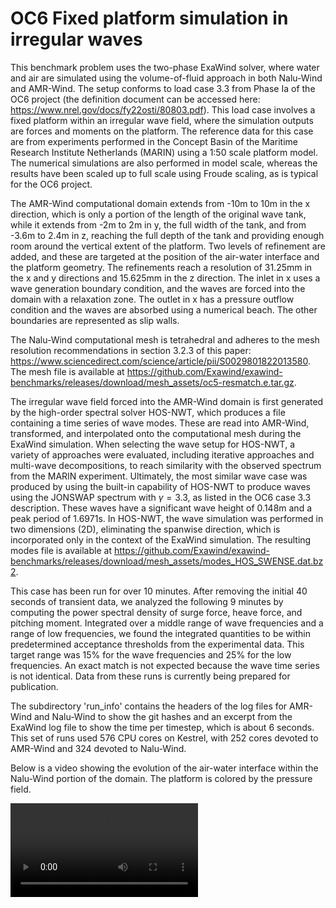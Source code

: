 # OC6 Fixed platform simulation in irregular waves

This benchmark problem uses the two-phase ExaWind solver, where water and air are simulated using the volume-of-fluid approach in both Nalu-Wind and AMR-Wind. The setup conforms to load case 3.3 from Phase Ia of the OC6 project (the definition document can be accessed here: https://www.nrel.gov/docs/fy22osti/80803.pdf). This load case involves a fixed platform within an irregular wave field, where the simulation outputs are forces and moments on the platform. The reference data for this case are from experiments performed in the Concept Basin of the Maritime Research Institute Netherlands (MARIN) using a 1:50 scale platform model. The numerical simulations are also performed in model scale, whereas the results have been scaled up to full scale using Froude scaling, as is typical for the OC6 project.

The AMR-Wind computational domain extends from -10m to 10m in the x direction, which is only a portion of the length of the original wave tank, while it extends from -2m to 2m in y, the full width of the tank, and from -3.6m to 2.4m in z, reaching the full depth of the tank and providing enough room around the vertical extent of the platform. Two levels of refinement are added, and these are targeted at the position of the air-water interface and the platform geometry. The refinements reach a resolution of 31.25mm in the x and y directions and 15.625mm in the z direction. The inlet in x uses a wave generation boundary condition, and the waves are forced into the domain with a relaxation zone. The outlet in x has a pressure outflow condition and the waves are absorbed using a numerical beach. The other boundaries are represented as slip walls.

The Nalu-Wind computational mesh is tetrahedral and adheres to the mesh resolution recommendations in section 3.2.3 of this paper: https://www.sciencedirect.com/science/article/pii/S0029801822013580. The mesh file is available at https://github.com/Exawind/exawind-benchmarks/releases/download/mesh_assets/oc5-resmatch.e.tar.gz.

The irregular wave field forced into the AMR-Wind domain is first generated by the high-order spectral solver HOS-NWT, which produces a file containing a time series of wave modes. These are read into AMR-Wind, transformed, and interpolated onto the computational mesh during the ExaWind simulation. When selecting the wave setup for HOS-NWT, a variety of approaches were evaluated, including iterative approaches and multi-wave decompositions, to reach similarity with the observed spectrum from the MARIN experiment. Ultimately, the most similar wave case was produced by using the built-in capability of HOS-NWT to produce waves using the JONSWAP spectrum with $\gamma = 3.3$, as listed in the OC6 case 3.3 description. These waves have a significant wave height of 0.148m and a peak period of 1.6971s. In HOS-NWT, the wave simulation was performed in two dimensions (2D), eliminating the spanwise direction, which is incorporated only in the context of the ExaWind simulation. The resulting modes file is available at https://github.com/Exawind/exawind-benchmarks/releases/download/mesh_assets/modes_HOS_SWENSE.dat.bz2.

This case has been run for over 10 minutes. After removing the initial 40 seconds of transient data, we analyzed the following 9 minutes by computing the power spectral density of surge force, heave force, and pitching moment. Integrated over a middle range of wave frequencies and a range of low frequencies, we found the integrated quantities to be within predetermined acceptance thresholds from the experimental data. This target range was 15% for the wave frequencies and 25% for the low frequencies. An exact match is not expected because the wave time series is not identical. Data from these runs is currently being prepared for publication.

The subdirectory 'run_info' contains the headers of the log files for AMR-Wind and Nalu-Wind to show the git hashes and an excerpt from the ExaWind log file to show the time per timestep, which is about 6 seconds. This set of runs used 576 CPU cores on Kestrel, with 252 cores devoted to AMR-Wind and 324 devoted to Nalu-Wind.

Below is a video showing the evolution of the air-water interface within the Nalu-Wind portion of the domain. The platform is colored by the pressure field.

![OC6 fixed platform early](images/interface_pressure_nalu_only.mp4)